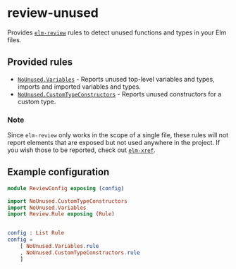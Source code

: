 # review-unused

Provides [`elm-review`](https://package.elm-lang.org/packages/jfmengels/elm-review/latest/) rules to detect unused functions and types in your Elm files.

## Provided rules

- [`NoUnused.Variables`](./NoUnused-Variables) - Reports unused top-level variables and types, imports and imported variables and types.
- [`NoUnused.CustomTypeConstructors`](./NoUnused-CustomTypeConstructors) - Reports unused constructors for a custom type.

### Note

Since `elm-review` only works in the scope of a single file, these rules
will not report elements that are exposed but not used anywhere in the project.
If you wish those to be reported, check out [`elm-xref`](https://github.com/zwilias/elm-xref).

## Example configuration

```elm
module ReviewConfig exposing (config)

import NoUnused.CustomTypeConstructors
import NoUnused.Variables
import Review.Rule exposing (Rule)


config : List Rule
config =
    [ NoUnused.Variables.rule
    , NoUnused.CustomTypeConstructors.rule
    ]
```
